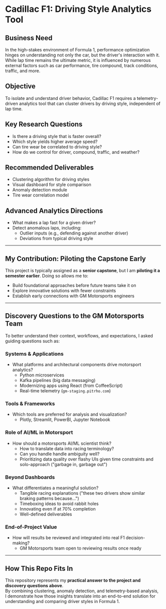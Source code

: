 # Cadillac F1: Driving Style Analytics Tool

## Business Need  
In the high-stakes environment of Formula 1, performance optimization hinges on understanding not only the car, but the driver's interaction with it. While lap time remains the ultimate metric, it is influenced by numerous external factors such as car performance, tire compound, track conditions, traffic, and more.  

## Objective  
To isolate and understand driver behavior, Cadillac F1 requires a telemetry-driven analytics tool that can cluster drivers by driving style, independent of lap time.  

## Key Research Questions  
- Is there a driving style that is faster overall?  
- Which style yields higher average speed?  
- Can tire wear be correlated to driving style?  
- How do we control for driver, compound, traffic, and weather?  

## Recommended Deliverables  
- Clustering algorithm for driving styles  
- Visual dashboard for style comparison  
- Anomaly detection module  
- Tire wear correlation model  

## Advanced Analytics Directions  
- What makes a lap fast for a given driver?  
- Detect anomalous laps, including:  
  - Outlier inputs (e.g., defending against another driver)  
  - Deviations from typical driving style  

---

## My Contribution: Piloting the Capstone Early  
This project is typically assigned as a **senior capstone**, but I am **piloting it a semester earlier**. Doing so allows me to:  
- Build foundational approaches before future teams take it on  
- Explore innovative solutions with fewer constraints  
- Establish early connections with GM Motorsports engineers  

---

## Discovery Questions to the GM Motorsports Team  
To better understand their context, workflows, and expectations, I asked guiding questions such as:  

### Systems & Applications  
- What platforms and architectural components drive motorsport analytics?  
  - Python microservices  
  - Kafka pipelines (big data messaging)
  - Modernizing apps using React (from CoffeeScript)  
  - Real-time telemetry (`gm-staging.pitrho.com`)  

### Tools & Frameworks  
- Which tools are preferred for analysis and visualization?  
  - Plotly, Streamlit, PowerBI, Jupyter Notebook

### Role of AI/ML in Motorsport  
- How should a motorsports AI/ML scientist think?  
  - How to translate data into racing terminology?  
  - Can you handle handle ambiguity well?  
  - Prioritizing data quality over flashy UIs given time constraints and solo-approach ("garbage in, garbage out")  

### Beyond Dashboards  
- What differentiates a meaningful solution? 
  - Tangible racing explanations ("these two drivers show similar braking patterns because…")  
  - Timeboxing ideas to avoid rabbit holes  
  - Innovating even if at 70% completion
  - Well-defined deliverables

### End-of-Project Value  
- How will results be reviewed and integrated into real F1 decision-making?  
  - GM Motorsports team open to reviewing results once ready
 
---

## How This Repo Fits In  
This repository represents my **practical answer to the project and discovery questions above**.  
By combining clustering, anomaly detection, and telemetry-based analysis, I demonstrate how those insights translate into an end-to-end solution for understanding and comparing driver styles in Formula 1.  
